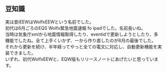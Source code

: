 ## 豆知識

実は昔iEEWはWolfxEEWという名前でした。<br>
初代は6月ごろのEQS Wolfx緊急地震速報 fo ipadでした。名前長いね。<br>
当時は気象庁xmlから地震情報取得したり、eventidで更新しようとしたり、多機能でしたね。全て上手くいかず、一から作り直したのが8月の最後でした。<br>
それから更新を続け、半年経ってやっと全ての電文に対応し、自動更新機能を実装できました。<br>
いずれ、初代WolfxEEWと、EQW版もリリースノートにあげたいと思っています。<br>
